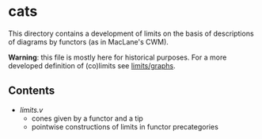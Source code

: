 cats
===========

This directory contains a development of limits on the basis of
descriptions of diagrams by functors (as in MacLane's CWM).

**Warning**: this file is mostly here for historical purposes. For a
more developed definition of (co)limits see
[limits/graphs](https://github.com/UniMath/UniMath/tree/master/UniMath/CategoryTheory/limits/graphs).

## Contents

* *limits.v*
  * cones given by a functor and a tip
  * pointwise constructions of limits in functor precategories
